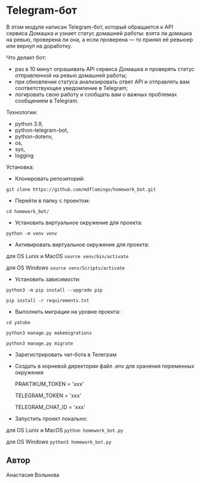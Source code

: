 # Telegram-бот

В этом модуле написан Telegram-бот, который обращается к API сервиса Домашка и узнает статус домашней работы: взята ли домашка на ревью, проверена ли она, а если проверена — то принял её ревьюер или вернул на доработку.

Что делает бот:
- раз в 10 минут опрашивать API сервиса Домашка и проверять статус отправленной на ревью домашней работы;
- при обновлении статуса анализировать ответ API и отправлять вам соответствующее уведомление в Telegram;
- логировать свою работу и сообщать вам о важных проблемах сообщением в Telegram.

Технологии:
- python 3.9,
- python-telegram-bot,
- python-dotenv,
- os,
- sys,
- logging

Установка:
- Клонировать репозиторий:

```git clone https://github.com/mdflamingo/homework_bot.git```

- Перейти в папку с проектом:

```cd homework_bot/```

- Установить виртуальное окружение для проекта:

```python -m venv venv```

- Активировать виртуальное окружение для проекта:

для OS Lunix и MacOS 
```source venv/bin/activate```

для OS Windows
```source venv/Scripts/activate```

- Установить зависимости:

```python3 -m pip install --upgrade pip```

```pip install -r requirements.txt```

- Выполнить миграции на уровне проекта:

```cd yatube```

```python3 manage.py makemigrations```

```python3 manage.py migrate```

- Зарегистрировать чат-бота в Телеграм

- Создать в корневой директории файл .env для хранения переменных окружения

  PRAKTIKUM_TOKEN = 'xxx'
  
  TELEGRAM_TOKEN = 'xxx'
  
  TELEGRAM_CHAT_ID = 'xxx'

- Запустить проект локально:

для OS Lunix и MacOS
```python homework_bot.py```

для OS Windows
```python3 homework_bot.py```

## Автор 
Анастасия Вольнова

